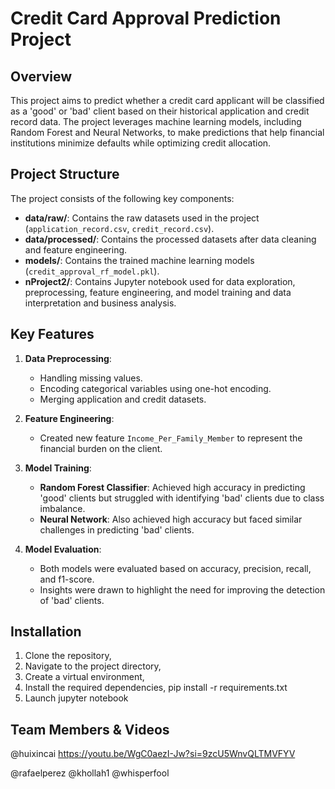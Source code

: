 # Credit Card Approval Prediction Project

## Overview

This project aims to predict whether a credit card applicant will be classified as a 'good' or 'bad' client based on their historical application and credit record data. The project leverages machine learning models, including Random Forest and Neural Networks, to make predictions that help financial institutions minimize defaults while optimizing credit allocation.

## Project Structure

The project consists of the following key components:

- **data/raw/**: Contains the raw datasets used in the project (`application_record.csv`, `credit_record.csv`).
- **data/processed/**: Contains the processed datasets after data cleaning and feature engineering.
- **models/**: Contains the trained machine learning models (`credit_approval_rf_model.pkl`).
- **nProject2/**: Contains Jupyter notebook used for data exploration, preprocessing, feature engineering, and model training and data interpretation and business analysis.
  
## Key Features

1. **Data Preprocessing**:
   - Handling missing values.
   - Encoding categorical variables using one-hot encoding.
   - Merging application and credit datasets.
   
2. **Feature Engineering**:
   - Created new feature `Income_Per_Family_Member` to represent the financial burden on the client.
   
3. **Model Training**:
   - **Random Forest Classifier**: Achieved high accuracy in predicting 'good' clients but struggled with identifying 'bad' clients due to class imbalance.
   - **Neural Network**: Also achieved high accuracy but faced similar challenges in predicting 'bad' clients.
   
4. **Model Evaluation**:
   - Both models were evaluated based on accuracy, precision, recall, and f1-score.
   - Insights were drawn to highlight the need for improving the detection of 'bad' clients.

## Installation

1. Clone the repository,
2. Navigate to the project directory,
3. Create a virtual environment,
4. Install the required dependencies,
    pip install -r requirements.txt
5. Launch jupyter notebook


## Team Members & Videos 
@huixincai   https://youtu.be/WgC0aezI-Jw?si=9zcU5WnvQLTMVFYV

@rafaelperez @khollah1 @whisperfool

